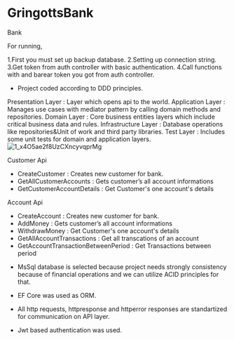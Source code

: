# GringottsBank
 
Bank

For running, 

1.First you must set up backup database.
2.Setting up connection string.
3.Get token from auth controller with basic authentication.
4.Call functions with and barear token you got from auth controller.


* Project coded according to DDD principles.

Presentation Layer : Layer which opens api to the world.
Application Layer    : Manages use cases with mediator pattern by calling domain methods and repositories.
Domain Layer            : Core business entities layers which include critical business data and rules.
Infrastructure Layer : Database operations like repositories&Unit of work and third party libraries.
Test Layer                   : Includes some unit tests for domain and application layers.
![1_x4O5ae2f8UzCXncyvqprMg](https://user-images.githubusercontent.com/45563744/150317081-2e3e26ed-1294-4b6d-bd04-e8fcac3651bf.jpeg)

Customer Api

- CreateCustomer : Creates new customer for bank.
- GetAllCustomerAccounts : Gets customer’s all account informations
- GetCustomerAccountDetails : Get Customer's one account's details

Account Api

- CreateAccount : Creates new customer for bank.
- AddMoney : Gets customer’s all account informations
- WithdrawMoney : Get Customer's one account's details
- GetAllAccountTransactions : Get all transcations of an account
- GetAccountTransactionBetweenPeriod : Get Transactions between period 


* MsSql database is selected because project needs strongly consistency because of financial operations and we can utilize ACID principles for that.

* EF Core was used as ORM.

* All http requests, httpresponse and httperror responses are standartized for communication on API layer.

* Jwt based authentication was used.





